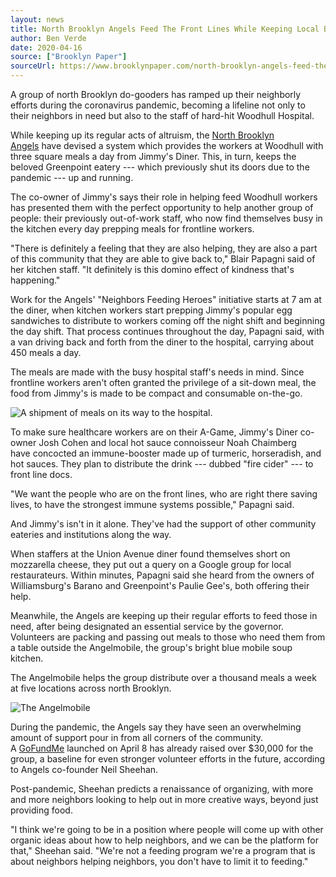 ```yaml
---
layout: news
title: North Brooklyn Angels Feed The Front Lines While Keeping Local Business Alive
author: Ben Verde
date: 2020-04-16
source: ["Brooklyn Paper"]
sourceUrl: https://www.brooklynpaper.com/north-brooklyn-angels-feed-the-front-lines-while-keeping-local-business-alive/
---
```


A group of north Brooklyn do-gooders has ramped up their neighborly efforts during the coronavirus pandemic, becoming a lifeline not only to their neighbors in need but also to the staff of hard-hit Woodhull Hospital. 

While keeping up its regular acts of altruism, the [North Brooklyn Angels](https://www.northbrooklynangels.org/) have devised a system which provides the workers at Woodhull with three square meals a day from Jimmy's Diner. This, in turn, keeps the beloved Greenpoint eatery --- which previously shut its doors due to the pandemic --- up and running.

The co-owner of Jimmy's says their role in helping feed Woodhull workers has presented them with the perfect opportunity to help another group of people: their previously out-of-work staff, who now find themselves busy in the kitchen every day prepping meals for frontline workers. 

"There is definitely a feeling that they are also helping, they are also a part of this community that they are able to give back to," Blair Papagni said of her kitchen staff. "It definitely is this domino effect of kindness that's happening." 

Work for the Angels' "Neighbors Feeding Heroes" initiative starts at 7 am at the diner, when kitchen workers start prepping Jimmy's popular egg sandwiches to distribute to workers coming off the night shift and beginning the day shift. That process continues throughout the day, Papagni said, with a van driving back and forth from the diner to the hospital, carrying about 450 meals a day.

The meals are made with the busy hospital staff's needs in mind. Since frontline workers aren't often granted the privilege of a sit-down meal, the food from Jimmy's is made to be compact and consumable on-the-go.  

![](https://www.brooklynpaper.com/wp-content/uploads/2020/04/IMG_7527-657x700.jpg "A shipment of meals on its way to the hospital.")

To make sure healthcare workers are on their A-Game, Jimmy's Diner co-owner Josh Cohen and local hot sauce connoisseur Noah Chaimberg have concocted an immune-booster made up of turmeric, horseradish, and hot sauces. They plan to distribute the drink --- dubbed "fire cider" --- to front line docs.

"We want the people who are on the front lines, who are right there saving lives, to have the strongest immune systems possible," Papagni said.

And Jimmy's isn't in it alone. They've had the support of other community eateries and institutions along the way.

When staffers at the Union Avenue diner found themselves short on mozzarella cheese, they put out a query on a Google group for local restaurateurs. Within minutes, Papagni said she heard from the owners of Williamsburg's Barano and Greenpoint's Paulie Gee's, both offering their help. 

Meanwhile, the Angels are keeping up their regular efforts to feed those in need, after being designated an essential service by the governor. Volunteers are packing and passing out meals to those who need them from a table outside the Angelmobile, the group's bright blue mobile soup kitchen.

The Angelmobile helps the group distribute over a thousand meals a week at five locations across north Brooklyn. 

![](https://www.brooklynpaper.com/wp-content/uploads/2020/04/IMG_7460-700x502.jpg "The Angelmobile")

During the pandemic, the Angels say they have seen an overwhelming amount of support pour in from all corners of the community. A [GoFundMe](https://www.gofundme.com/f/neighbors-feeding-heroes) launched on April 8 has already raised over $30,000 for the group, a baseline for even stronger volunteer efforts in the future, according to Angels co-founder Neil Sheehan. 

Post-pandemic, Sheehan predicts a renaissance of organizing, with more and more neighbors looking to help out in more creative ways, beyond just providing food. 

"I think we're going to be in a position where people will come up with other organic ideas about how to help neighbors, and we can be the platform for that," Sheehan said. "We're not a feeding program we're a program that is about neighbors helping neighbors, you don't have to limit it to feeding."